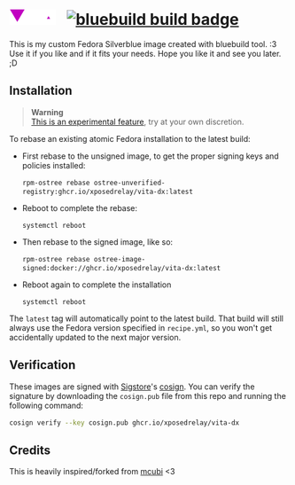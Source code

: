# ![Vita isotipe](files/system/usr/share/pixmaps/gdm-watermark.png) &nbsp; [![bluebuild build badge](https://github.com/xposedrelay/vita/actions/workflows/build.yml/badge.svg)](https://github.com/xposedrelay/vita/actions/workflows/build.yml)

This is my custom Fedora Silverblue image created with bluebuild tool. :3
Use it if you like and if it fits your needs. Hope you like it and see you later. ;D 

## Installation

> **Warning**  
> [This is an experimental feature](https://www.fedoraproject.org/wiki/Changes/OstreeNativeContainerStable), try at your own discretion.

To rebase an existing atomic Fedora installation to the latest build:

- First rebase to the unsigned image, to get the proper signing keys and policies installed:
  ```
  rpm-ostree rebase ostree-unverified-registry:ghcr.io/xposedrelay/vita-dx:latest
  ```
- Reboot to complete the rebase:
  ```
  systemctl reboot
  ```
- Then rebase to the signed image, like so:
  ```
  rpm-ostree rebase ostree-image-signed:docker://ghcr.io/xposedrelay/vita-dx:latest
  ```
- Reboot again to complete the installation
  ```
  systemctl reboot
  ```

The `latest` tag will automatically point to the latest build. That build will still always use the Fedora version specified in `recipe.yml`, so you won't get accidentally updated to the next major version.

## Verification

These images are signed with [Sigstore](https://www.sigstore.dev/)'s [cosign](https://github.com/sigstore/cosign). You can verify the signature by downloading the `cosign.pub` file from this repo and running the following command:

```bash
cosign verify --key cosign.pub ghcr.io/xposedrelay/vita-dx
```

## Credits

This is heavily inspired/forked from [mcubi](https://github.com/tecncr/mcubi) <3